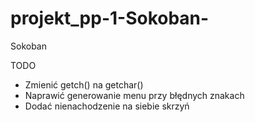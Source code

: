 # projekt_pp-1-Sokoban-

Sokoban

TODO

- Zmienić getch() na getchar()
- Naprawić generowanie menu przy błędnych znakach
- Dodać nienachodzenie na siebie skrzyń
